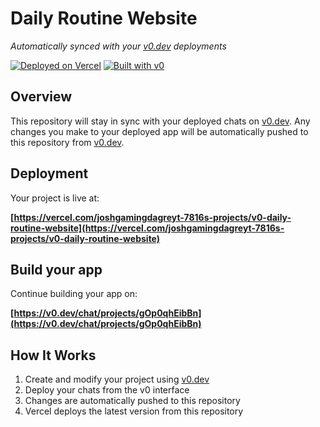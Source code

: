 # Daily Routine Website

*Automatically synced with your [v0.dev](https://v0.dev) deployments*

[![Deployed on Vercel](https://img.shields.io/badge/Deployed%20on-Vercel-black?style=for-the-badge&logo=vercel)](https://vercel.com/joshgamingdagreyt-7816s-projects/v0-daily-routine-website)
[![Built with v0](https://img.shields.io/badge/Built%20with-v0.dev-black?style=for-the-badge)](https://v0.dev/chat/projects/gOp0qhEibBn)

## Overview

This repository will stay in sync with your deployed chats on [v0.dev](https://v0.dev).
Any changes you make to your deployed app will be automatically pushed to this repository from [v0.dev](https://v0.dev).

## Deployment

Your project is live at:

**[https://vercel.com/joshgamingdagreyt-7816s-projects/v0-daily-routine-website](https://vercel.com/joshgamingdagreyt-7816s-projects/v0-daily-routine-website)**

## Build your app

Continue building your app on:

**[https://v0.dev/chat/projects/gOp0qhEibBn](https://v0.dev/chat/projects/gOp0qhEibBn)**

## How It Works

1. Create and modify your project using [v0.dev](https://v0.dev)
2. Deploy your chats from the v0 interface
3. Changes are automatically pushed to this repository
4. Vercel deploys the latest version from this repository